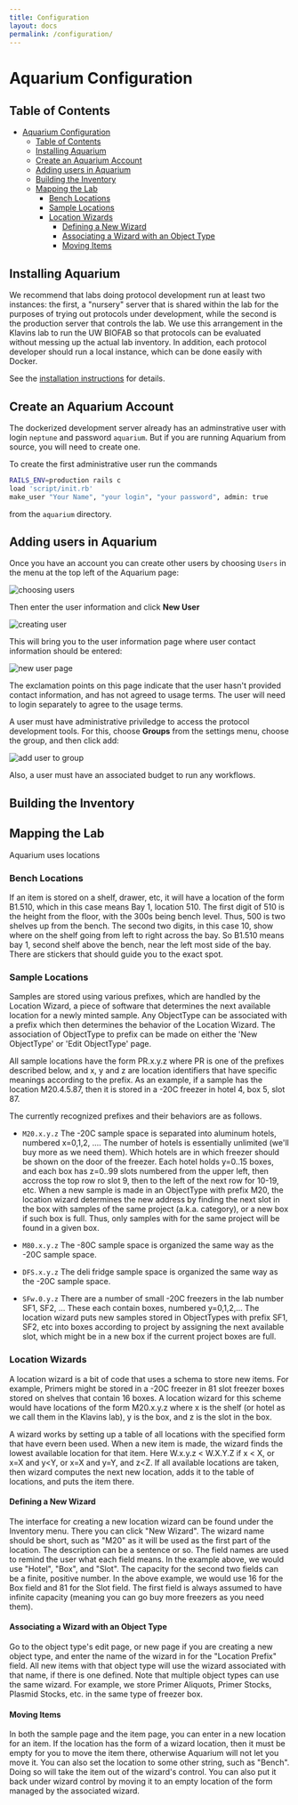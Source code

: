 ```yaml
---
title: Configuration
layout: docs
permalink: /configuration/
---
```


# Aquarium Configuration

## Table of Contents

<!-- TOC -->

- [Aquarium Configuration](#aquarium-configuration)
    - [Table of Contents](#table-of-contents)
    - [Installing Aquarium](#installing-aquarium)
    - [Create an Aquarium Account](#create-an-aquarium-account)
    - [Adding users in Aquarium](#adding-users-in-aquarium)
    - [Building the Inventory](#building-the-inventory)
    - [Mapping the Lab](#mapping-the-lab)
        - [Bench Locations](#bench-locations)
        - [Sample Locations](#sample-locations)
        - [Location Wizards](#location-wizards)
            - [Defining a New Wizard](#defining-a-new-wizard)
            - [Associating a Wizard with an Object Type](#associating-a-wizard-with-an-object-type)
            - [Moving Items](#moving-items)

<!-- /TOC -->

## Installing Aquarium

We recommend that labs doing protocol development run at least two instances:
the first, a "nursery" server that is shared within the lab for the purposes of trying out protocols under development, while the second is the production server that controls the lab.
We use this arrangement in the Klavins lab to run the UW BIOFAB so that protocols can be evaluated without messing up the actual lab inventory.
In addition, each protocol developer should run a local instance, which can be done easily with Docker.

See the [installation instructions](installation) for details.

## Create an Aquarium Account

The dockerized development server already has an adminstrative user with login `neptune` and password `aquarium`.
But if you are running Aquarium from source, you will need to create one.

To create the first administrative user run the commands

```bash
RAILS_ENV=production rails c
load 'script/init.rb'
make_user "Your Name", "your login", "your password", admin: true
```

from the `aquarium` directory.

## Adding users in Aquarium

Once you have an account you can create other users by choosing `Users` in the menu at the top left of the Aquarium page:

![choosing users](images/users/settings-menu.png)

Then enter the user information and click **New User**

![creating user](images/users/new-user.png)

This will bring you to the user information page where user contact information should be entered:

![new user page](images/users/new-user-page.png)

The exclamation points on this page indicate that the user hasn't provided contact information, and has not agreed to usage terms.
The user will need to login separately to agree to the usage terms.

A user must have administrative priviledge to access the protocol development tools.
For this, choose **Groups** from the settings menu, choose the group, and then click add:

![add user to group](images/users/add-to-group.png)

Also, a user must have an associated budget to run any workflows.

## Building the Inventory

## Mapping the Lab

Aquarium uses locations

### Bench Locations

If an item is stored on a shelf, drawer, etc, it will have a location of the form B1.510, which in this case means Bay 1, location 510.
The first digit of 510 is the height from the floor, with the 300s being bench level.
Thus, 500 is two shelves up from the bench.
The second two digits, in this case 10, show where on the shelf going from left to right across the bay.
So B1.510 means bay 1, second shelf above the bench, near the left most side of the bay.
There are stickers that should guide you to the exact spot.

### Sample Locations

Samples are stored using various prefixes, which are handled by the Location Wizard, a piece of software that determines the next available location for a newly minted sample.
Any ObjectType can be associated with a prefix which then determines the behavior of the Location Wizard.
The association of ObjectType to prefix can be made on either the 'New ObjectType' or 'Edit ObjectType' page.

All sample locations have the form PR.x.y.z where PR is one of the prefixes described below, and x, y and z are location identifiers that have specific meanings according to the prefix.
As an example, if a sample has the location M20.4.5.87, then it is stored in a -20C freezer in hotel 4, box 5, slot 87.

The currently recognized prefixes and their behaviors are as follows.

- `M20.x.y.z` The -20C sample space is separated into aluminum hotels, numbered x=0,1,2, ....
  The number of hotels is essentially unlimited (we'll buy more as we need them).
  Which hotels are in which freezer should be shown on the door of the freezer.
  Each hotel holds y=0..15 boxes, and each box has z=0..99 slots numbered from the upper left, then accross the top row ro slot 9, then to the left of the next row for 10-19, etc.
  When a new sample is made in an ObjectType with prefix M20, the location wizard determines the new address by finding the next slot in the box with samples of the same project (a.k.a. category), or a new box if such box is full.
  Thus, only samples with for the same project will be found in a given box.

- `M80.x.y.z` The -80C sample space is organized the same way as the -20C sample space.

- `DFS.x.y.z` The deli fridge sample space is organized the same way as the -20C sample space.

- `SFw.0.y.z` There are a number of small -20C freezers in the lab number SF1, SF2, ...
  These each contain boxes, numbered y=0,1,2,...
  The location wizard puts new samples stored in ObjectTypes with prefix SF1, SF2, etc into boxes according to project by assigning the next available slot, which might be in a new box if the current project boxes are full.

### Location Wizards

A location wizard is a bit of code that uses a schema to store new items.
For example, Primers might be stored in a -20C freezer in 81 slot freezer boxes stored on shelves that contain 16 boxes.
A location wizard for this scheme would have locations of the form M20.x.y.z where x is the shelf (or hotel as we call them in the Klavins lab), y is the box, and z is the slot in the box.

A wizard works by setting up a table of all locations with the specified form that have evern been used.
When a new item is made, the wizard finds the lowest available location for that item.
Here W.x.y.z < W.X.Y.Z if x < X, or x=X and y<Y, or x=X and y=Y, and z<Z.
If all available locations are taken, then wizard computes the next new location, adds it to the table of locations, and puts the item there.

#### Defining a New Wizard

The interface for creating a new location wizard can be found under the Inventory menu.
There you can click "New Wizard".
The wizard name should be short, such as "M20" as it will be used as the first part of the location.
The description can be a sentence or so.
The field names are used to remind the user what each field means.
In the example above, we would use "Hotel", "Box", and "Slot".
The capacity for the second two fields can be a finite, positive number.
In the above example, we would use 16 for the Box field and 81 for the Slot field.
The first field is always assumed to have infinite capacity (meaning you can go buy more freezers as you need them).

#### Associating a Wizard with an Object Type

Go to the object type's edit page, or new page if you are creating a new object type, and enter the name of the wizard in for the "Location Prefix" field.
All new items with that object type will use the wizard associated with that name, if there is one defined.
Note that multiple object types can use the same wizard.
For example, we store Primer Aliquots, Primer Stocks, Plasmid Stocks, etc. in the same type of freezer box.

#### Moving Items

In both the sample page and the item page, you can enter in a new location for an item.
If the location has the form of a wizard location, then it must be empty for you to move the item there, otherwise Aquarium will not let you move it.
You can also set the location to some other string, such as "Bench".
Doing so will take the item out of the wizard's control.
You can also put it back under wizard control by moving it to an empty location of the form managed by the associated wizard.
